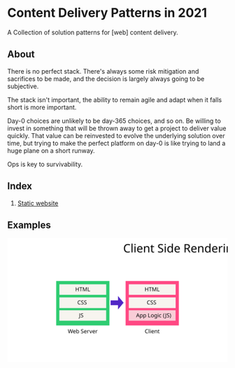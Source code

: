 # Content Delivery Patterns in 2021

A Collection of solution patterns for \[web] content delivery.

## About

There is no perfect stack. There's always some risk mitigation and sacrifices to be made, and the decision is largely always going to be subjective. 

The stack isn't important, the ability to remain agile and adapt when it falls short is more important.

Day-0 choices are unlikely to be day-365 choices, and so on. Be willing to invest in something that will be thrown away to get a project to deliver value quickly. That value can be reinvested to evolve the underlying solution over time, but trying to make the perfect platform on day-0 is like trying to land a huge plane on a short runway.

Ops is key to survivability. 

## Index

1. [Static website](./StaticWebsite.md)

## Examples

![Client Side Rendering](./chart-client-side-rendering.svg)